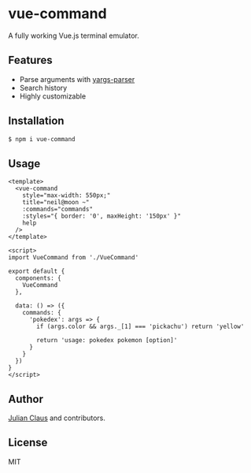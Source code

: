 # vue-command

A fully working Vue.js terminal emulator.

## Features

- Parse arguments with [yargs-parser](https://www.npmjs.com/package/yargs-parser)
- Search history
- Highly customizable

## Installation

```bash
$ npm i vue-command
```

## Usage

```vue
<template>
  <vue-command
    style="max-width: 550px;"
    title="neil@moon ~" 
    :commands="commands"
    :styles="{ border: '0', maxHeight: '150px' }"
    help
  />
</template>

<script>
import VueCommand from './VueCommand'

export default {
  components: {
    VueCommand
  },

  data: () => ({
    commands: {
      'pokedex': args => {
        if (args.color && args._[1] === 'pickachu') return 'yellow'

        return 'usage: pokedex pokemon [option]'
      }
    }
  })
}
</script>

```

## Author

[Julian Claus](https://www.julian-claus.de) and contributors.

## License

MIT
